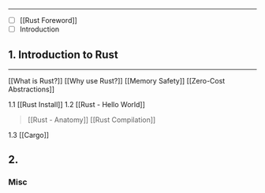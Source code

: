 ***
- [ ] [[Rust Foreword]]
- [ ] Introduction
## 1. Introduction to Rust
***
[[What is Rust?]]
[[Why use Rust?]]
[[Memory Safety]]
[[Zero-Cost Abstractions]]

1.1 [[Rust Install]]
1.2 [[Rust - Hello World]]
> [[Rust - Anatomy]]
> [[Rust Compilation]]

1.3 [[Cargo]]

## 2. 



### Misc